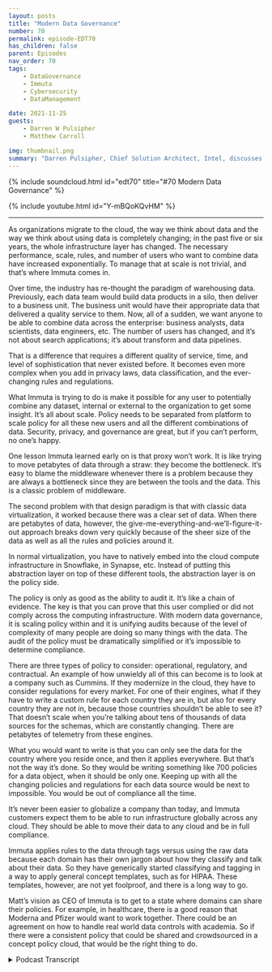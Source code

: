 ```yaml
---
layout: posts
title: "Modern Data Governance"
number: 70
permalink: episode-EDT70
has_children: false
parent: Episodes
nav_order: 70
tags:
    - DataGovernance
    - Immuta
    - Cybersecurity
    - DataManagement

date: 2021-11-25
guests:
    - Darren W Pulsipher
    - Matthew Carroll

img: thumbnail.png
summary: "Darren Pulsipher, Chief Solution Architect, Intel, discusses the reality and future of modern data governance with Matthew Carroll, CEO of Immuta. "
---
```


{% include soundcloud.html id="edt70" title="#70 Modern Data Governance" %}

{% include youtube.html id="Y-mBQoKQvHM" %}

---

As organizations migrate to the cloud, the way we think about data and the way we think about using data is completely changing; in the past five or six years, the whole infrastructure layer has changed. The necessary performance, scale, rules, and number of users who want to combine data have increased exponentially. To manage that at scale is not trivial, and that’s where Immuta comes in.

Over time, the industry has re-thought the paradigm of warehousing data. Previously, each data team would build data products in a silo, then deliver to a business unit. The business unit would have their appropriate data that delivered a quality service to them. Now, all of a sudden, we want anyone to be able to combine data across the enterprise: business analysts, data scientists, data engineers, etc. The number of users has changed, and it’s not about search applications; it’s about transform and data pipelines.

That is a difference that requires a different quality of service, time, and level of sophistication that never existed before.  It becomes even more complex when you add in privacy laws, data classification, and the ever-changing rules and regulations.

What Immuta is trying to do is make it possible for any user to potentially combine any dataset, internal or external to the organization to get some insight. It’s all about scale. Policy needs to be separated from platform to scale policy for all these new users and all the different combinations of data. Security, privacy, and governance are great, but if you can’t perform, no one’s happy.

One lesson Immuta learned early on is that proxy won’t work. It is like trying to move petabytes of data through a straw: they become the bottleneck. It’s easy to blame the middleware whenever there is a problem because they are always a bottleneck since they are between the tools and the data. This is a classic problem of middleware.

The second problem with that design paradigm is that with classic data virtualization, it worked because there was a clear set of data. When there are petabytes of data, however, the give-me-everything-and-we’ll-figure-it-out approach breaks down very quickly because of the sheer size of the data as well as all the rules and policies around it.

In normal virtualization, you have to natively embed into the cloud compute infrastructure in Snowflake, in Synapse, etc. Instead of putting this abstraction layer on top of these different tools, the abstraction layer is on the policy side.

The policy is only as good as the ability to audit it. It’s like a chain of evidence. The key is that you can prove that this user complied or did not comply across the computing infrastructure. With modern data governance, it is scaling policy within and it is unifying audits because of the level of complexity of many people are doing so many things with the data. The audit of the policy must be dramatically simplified or it’s impossible to determine compliance.

There are three types of policy to consider: operational, regulatory, and contractual. An example of how unwieldy all of this can become is to look at a company such as Cummins. If they modernize in the cloud, they have to consider regulations for every market. For one of their engines, what if they have to write a custom rule for each country they are in, but also for every country they are not in, because those countries shouldn’t be able to see it? That doesn’t scale when you’re talking about tens of thousands of data sources for the schemas, which are constantly changing. There are petabytes of telemetry from these engines.

What you would want to write is that you can only see the data for the country where you reside once, and then it applies everywhere. But that’s not the way it’s done. So they would be writing something like 700 policies for a data object, when it should be only one. Keeping up with all the changing policies and regulations for each data source would be next to impossible. You would be out of compliance all the time.

It’s never been easier to globalize a company than today, and Immuta customers expect them to be able to run infrastructure globally across any cloud. They should be able to move their data to any cloud and be in full compliance.

Immuta applies rules to the data through tags versus using the raw data because each domain has their own jargon about how they classify and talk about their data. So they have generically started classifying and tagging in a way to apply general concept templates, such as for HIPAA. These templates, however, are not yet foolproof, and there is a long way to go.

Matt’s vision as CEO of Immuta is to get to a state where domains can share their policies. For example, in healthcare, there is a good reason that Moderna and Pfizer would want to work together. There could be an agreement on how to handle real world data controls with academia. So if there were a consistent policy that could be shared and crowdsourced in a concept policy cloud, that would be the right thing to do.


<details>
<summary> Podcast Transcript </summary>

<p></p>

</details>
